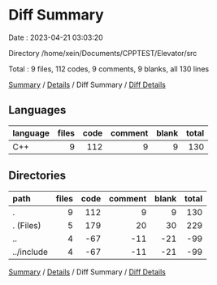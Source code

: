 # Diff Summary

Date : 2023-04-21 03:03:20

Directory /home/xein/Documents/CPPTEST/Elevator/src

Total : 9 files,  112 codes, 9 comments, 9 blanks, all 130 lines

[Summary](results.md) / [Details](details.md) / Diff Summary / [Diff Details](diff-details.md)

## Languages
| language | files | code | comment | blank | total |
| :--- | ---: | ---: | ---: | ---: | ---: |
| C++ | 9 | 112 | 9 | 9 | 130 |

## Directories
| path | files | code | comment | blank | total |
| :--- | ---: | ---: | ---: | ---: | ---: |
| . | 9 | 112 | 9 | 9 | 130 |
| . (Files) | 5 | 179 | 20 | 30 | 229 |
| .. | 4 | -67 | -11 | -21 | -99 |
| ../include | 4 | -67 | -11 | -21 | -99 |

[Summary](results.md) / [Details](details.md) / Diff Summary / [Diff Details](diff-details.md)